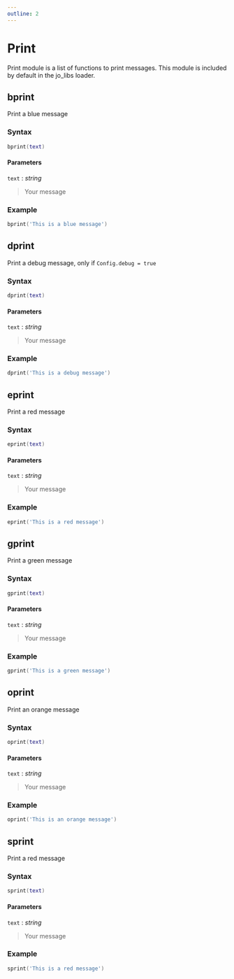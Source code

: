```yaml
---
outline: 2
---
```

# Print

Print module is a list of functions to print messages. This module is included by default in the jo_libs loader.

## bprint
Print a blue message
### Syntax
```lua
bprint(text)
```
#### Parameters
`text` : *string*
> Your message
  
### Example
```lua
bprint('This is a blue message')
```

## dprint
Print a debug message, only if `Config.debug = true`
### Syntax
```lua
dprint(text)
```
#### Parameters
`text` : *string*
> Your message
  
### Example
```lua
dprint('This is a debug message')
```

## eprint
Print a red message
### Syntax
```lua
eprint(text)
```
#### Parameters
`text` : *string*
> Your message
  
### Example
```lua
eprint('This is a red message')
```

## gprint
Print a green message
### Syntax
```lua
gprint(text)
```
#### Parameters
`text` : *string*
> Your message
  
### Example
```lua
gprint('This is a green message')
```

## oprint
Print an orange message
### Syntax
```lua
oprint(text)
```
#### Parameters
`text` : *string*
> Your message
  
### Example
```lua
oprint('This is an orange message')
```

## sprint
Print a red message
### Syntax
```lua
sprint(text)
```
#### Parameters
`text` : *string*
> Your message
  
### Example
```lua
sprint('This is a red message')
```
